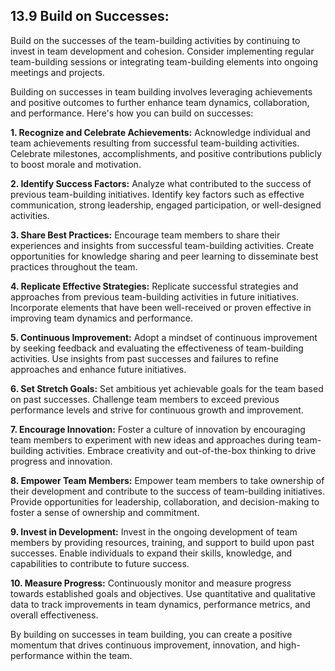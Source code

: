 ## **13.9 Build on Successes:**

 Build on the successes of the team-building activities by continuing to invest in team development and cohesion. Consider implementing regular team-building sessions or integrating team-building elements into ongoing meetings and projects.

Building on successes in team building involves leveraging achievements and positive outcomes to further enhance team dynamics, collaboration, and performance. Here's how you can build on successes:

**1. Recognize and Celebrate Achievements:** 
Acknowledge individual and team achievements resulting from successful team-building activities. Celebrate milestones, accomplishments, and positive contributions publicly to boost morale and motivation.

**2. Identify Success Factors:** 
Analyze what contributed to the success of previous team-building initiatives. Identify key factors such as effective communication, strong leadership, engaged participation, or well-designed activities.

**3. Share Best Practices:** 
Encourage team members to share their experiences and insights from successful team-building activities. Create opportunities for knowledge sharing and peer learning to disseminate best practices throughout the team.

**4. Replicate Effective Strategies:**
 Replicate successful strategies and approaches from previous team-building activities in future initiatives. Incorporate elements that have been well-received or proven effective in improving team dynamics and performance.

**5. Continuous Improvement:**
 Adopt a mindset of continuous improvement by seeking feedback and evaluating the effectiveness of team-building activities. Use insights from past successes and failures to refine approaches and enhance future initiatives.

**6. Set Stretch Goals:** 
Set ambitious yet achievable goals for the team based on past successes. Challenge team members to exceed previous performance levels and strive for continuous growth and improvement.

**7. Encourage Innovation:** 
Foster a culture of innovation by encouraging team members to experiment with new ideas and approaches during team-building activities. Embrace creativity and out-of-the-box thinking to drive progress and innovation.

**8. Empower Team Members:**
 Empower team members to take ownership of their development and contribute to the success of team-building initiatives. Provide opportunities for leadership, collaboration, and decision-making to foster a sense of ownership and commitment.

**9. Invest in Development:** 
Invest in the ongoing development of team members by providing resources, training, and support to build upon past successes. Enable individuals to expand their skills, knowledge, and capabilities to contribute to future success.

**10. Measure Progress:** Continuously monitor and measure progress towards established goals and objectives. Use quantitative and qualitative data to track improvements in team dynamics, performance metrics, and overall effectiveness.

By building on successes in team building, you can create a positive momentum that drives continuous improvement, innovation, and high-performance within the team.

